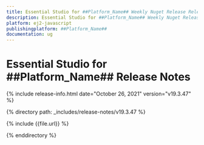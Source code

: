 ```yaml
---
title: Essential Studio for ##Platform_Name## Weekly Nuget Release Release Notes  
description: Essential Studio for ##Platform_Name## Weekly Nuget Release Release Notes  
platform: ej2-javascript
publishingplatform: ##Platform_Name##
documentation: ug
---
```


# Essential Studio for  ##Platform_Name##  Release Notes  

{% include release-info.html date="October 26, 2021"   version="v19.3.47"  %} 

{% directory path: _includes/release-notes/v19.3.47 %}

{% include {{file.url}} %}

{% enddirectory %}
